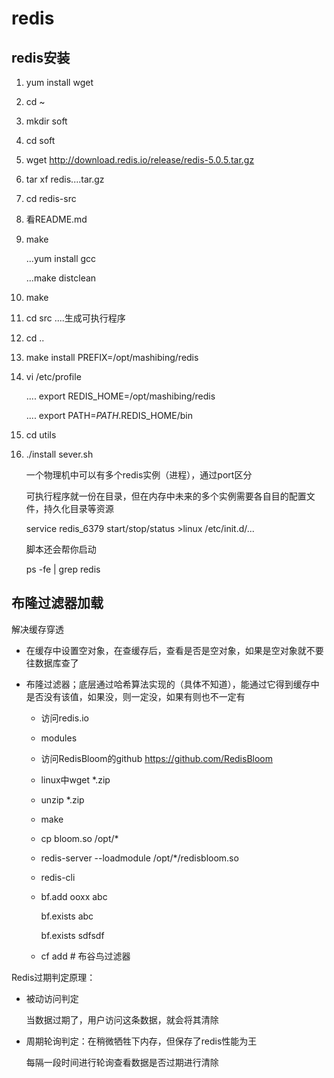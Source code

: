 # redis

## redis安装

1. yum install wget

2. cd ~

3. mkdir soft

4. cd soft

5. wget http://download.redis.io/release/redis-5.0.5.tar.gz

6. tar xf redis....tar.gz

7. cd redis-src

8. 看README.md

9. make

   ...yum install gcc

   ...make distclean

10. make

11. cd src  ....生成可执行程序

12. cd ..

13. make install PREFIX=/opt/mashibing/redis

14. vi /etc/profile

    .... export REDIS_HOME=/opt/mashibing/redis

    .... export  PATH=$PATH.$REDIS_HOME/bin

15. cd utils

16. ./install sever.sh

    一个物理机中可以有多个redis实例（进程），通过port区分

    可执行程序就一份在目录，但在内存中未来的多个实例需要各自目的配置文件，持久化目录等资源

    service redis_6379 start/stop/status  >linux  /etc/init.d/...

    脚本还会帮你启动

    ps -fe | grep redis


## 布隆过滤器加载

解决缓存穿透

- 在缓存中设置空对象，在查缓存后，查看是否是空对象，如果是空对象就不要往数据库查了

- 布隆过滤器；底层通过哈希算法实现的（具体不知道），能通过它得到缓存中是否没有该值，如果没，则一定没，如果有则也不一定有

  - 访问redis.io

  - modules 

  - 访问RedisBloom的github   https://github.com/RedisBloom

  - linux中wget *.zip

  - unzip *.zip

  - make

  - cp bloom.so /opt/*

  - redis-server --loadmodule /opt/*/redisbloom.so

  - redis-cli

  - bf.add ooxx abc

    bf.exists abc

    bf.exists sdfsdf

  - cf add # 布谷鸟过滤器

Redis过期判定原理：

- 被动访问判定

  当数据过期了，用户访问这条数据，就会将其清除

- 周期轮询判定：在稍微牺牲下内存，但保存了redis性能为王

  每隔一段时间进行轮询查看数据是否过期进行清除

 